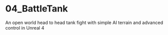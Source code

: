 # 04_BattleTank
An open world head to head tank fight with simple AI terrain and advanced control in Unreal 4
